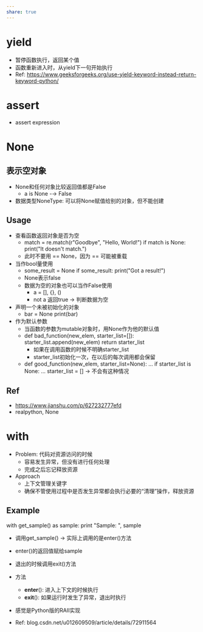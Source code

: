 ```yaml
---
share: true
---
```

# yield
- 暂停函数执行，返回某个值
- 函数重新进入时，从yield下一句开始执行
- Ref: https://www.geeksforgeeks.org/use-yield-keyword-instead-return-keyword-python/

# assert
- assert expression

# None

## 表示空对象
- None和任何对象比较返回值都是False
	- a is None -→ False
- 数据类型NoneType: 可以将None赋值给别的对象，但不能创建

## Usage
- 查看函数返回对象是否为空
	- match = re.match(r"Goodbye", "Hello, World!")     if match is None:
	    print("It doesn't match.")
	- 此时不要用 == None，因为 == 可能被重载
- 当作bool量使用
	- some_result = None
	   if some_result:
		   print("Got a result!")
	- None表示false
	- 数据为空的对象也可以当作False使用
		- a = [], {}, ()
		- not a 返回true → 判断数据为空
- 声明一个未被初始化的对象
	- bar = None
	   print(bar)
- 作为默认参数
	- 当函数的参数为mutable对象时，用None作为他的默认值
	- def bad_function(new_elem, starter_list=[]):
		starter_list.append(new_elem)
		return starter_list
		- 如果在调用函数的时候不明确starter_list
		- starter_list初始化一次，在以后的每次调用都会保留
	- def good_function(new_elem, starter_list=None):
		... if starter_list is None:
		...    starter_list = [] → 不会有这种情况
## Ref
- https://www.jianshu.com/p/627232777efd
- realpython, None

# with
- Problem: 代码对资源访问的时候
	- 容易发生异常，但没有进行任何处理
	- 完成之后忘记释放资源
- Approach
	- 上下文管理关键字
	- 确保不管使用过程中是否发生异常都会执行必要的“清理”操作，释放资源

## Example
with get_sample() as sample:
    print "Sample: ", sample
- 调用get_sample() → 实际上调用的是enter()方法
- enter()的返回值赋给sample
- 退出的时候调用exit()方法

- 方法
	- __enter__(): 进入上下文的时候执行
	- __exit__(): 如果运行时发生了异常，退出时执行
- 感觉是Python版的RAII实现
- Ref: blog.csdn.net/u012609509/article/details/72911564